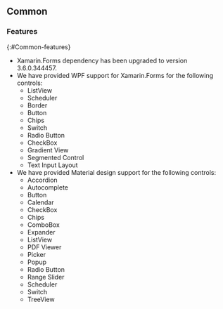 ## Common

### Features
{:#Common-features}

* Xamarin.Forms dependency has been upgraded to version 3.6.0.344457.
* We have provided WPF support for Xamarin.Forms for the following controls:
  - ListView
  - Scheduler
  - Border
  - Button
  - Chips
  - Switch
  - Radio Button
  - CheckBox
  - Gradient View
  - Segmented Control
  - Text Input Layout
* We have provided Material design support for the following controls:
  - Accordion
  - Autocomplete
  - Button
  - Calendar
  - CheckBox
  - Chips
  - ComboBox
  - Expander
  - ListView
  - PDF Viewer
  - Picker
  - Popup
  - Radio Button
  - Range Slider
  - Scheduler
  - Switch
  - TreeView
  